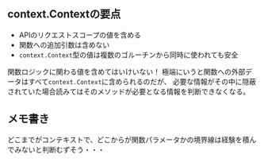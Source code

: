 ## context.Contextの要点

- APIのリクエストスコープの値を含める
- 関数への追加引数は含めない
- `context.Context`型の値は複数のゴルーチンから同時に使われても安全

関数ロジックに関わる値を含めてはいけいない！
極端にいうと関数への外部データはすべて`context.Context`に含められるのだが、
必要な情報がその中に隠蔽されていた場合読みてはそのメソッドが必要となる情報を判断できなくなる。

## メモ書き

どこまでがコンテキストで、どこからが関数パラメータかの境界線は経験を積んでみないと判断むずそう・・・


